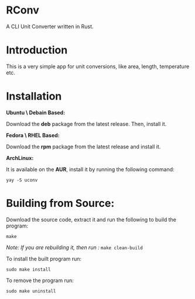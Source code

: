 # RConv
A CLI Unit Converter written in Rust.

# Introduction
This is a very simple app for unit conversions, like area, length, temperature etc.

# Installation
**Ubuntu \ Debain Based:**

Download the **deb** package from the latest release. Then, install it.

**Fedora \ RHEL Based:**

Download the **rpm** package from the latest release and install it.

**ArchLinux:**

It is available on the **AUR**, install it by running the following command:

``yay -S uconv``

# Building from Source:
Download the source code, extract it and run the following to build the program:

``make``

*Note: If you are rebuilding it, then run :* ``make clean-build``

To install the built program run:

``sudo make install``

To remove the program run:

``sudo make uninstall``
